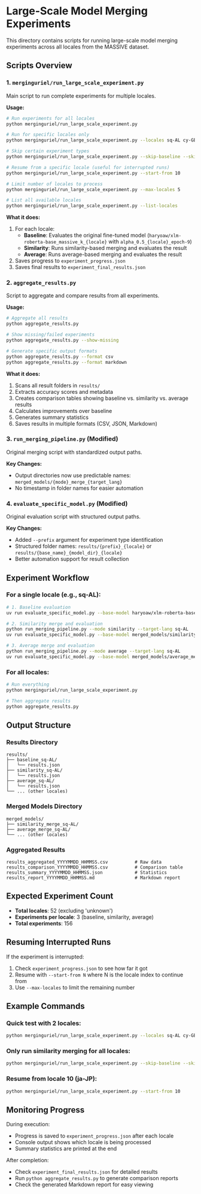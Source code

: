 # Large-Scale Model Merging Experiments

This directory contains scripts for running large-scale model merging experiments across all locales from the MASSIVE dataset.

## Scripts Overview

### 1. `merginguriel/run_large_scale_experiment.py`
Main script to run complete experiments for multiple locales.

**Usage:**
```bash
# Run experiments for all locales
python merginguriel/run_large_scale_experiment.py

# Run for specific locales only
python merginguriel/run_large_scale_experiment.py --locales sq-AL cy-GB ja-JP

# Skip certain experiment types
python merginguriel/run_large_scale_experiment.py --skip-baseline --skip-similarity

# Resume from a specific locale (useful for interrupted runs)
python merginguriel/run_large_scale_experiment.py --start-from 10

# Limit number of locales to process
python merginguriel/run_large_scale_experiment.py --max-locales 5

# List all available locales
python merginguriel/run_large_scale_experiment.py --list-locales
```

**What it does:**
1. For each locale:
   - **Baseline**: Evaluates the original fine-tuned model (`haryoaw/xlm-roberta-base_massive_k_{locale}` with `alpha_0.5_{locale}_epoch-9`)
   - **Similarity**: Runs similarity-based merging and evaluates the result
   - **Average**: Runs average-based merging and evaluates the result
2. Saves progress to `experiment_progress.json`
3. Saves final results to `experiment_final_results.json`

### 2. `aggregate_results.py`
Script to aggregate and compare results from all experiments.

**Usage:**
```bash
# Aggregate all results
python aggregate_results.py

# Show missing/failed experiments
python aggregate_results.py --show-missing

# Generate specific output formats
python aggregate_results.py --format csv
python aggregate_results.py --format markdown
```

**What it does:**
1. Scans all result folders in `results/`
2. Extracts accuracy scores and metadata
3. Creates comparison tables showing baseline vs. similarity vs. average results
4. Calculates improvements over baseline
5. Generates summary statistics
6. Saves results in multiple formats (CSV, JSON, Markdown)

### 3. `run_merging_pipeline.py` (Modified)
Original merging script with standardized output paths.

**Key Changes:**
- Output directories now use predictable names: `merged_models/{mode}_merge_{target_lang}`
- No timestamp in folder names for easier automation

### 4. `evaluate_specific_model.py` (Modified)
Original evaluation script with structured output paths.

**Key Changes:**
- Added `--prefix` argument for experiment type identification
- Structured folder names: `results/{prefix}_{locale}` or `results/{base_name}_{model_dir}_{locale}`
- Better automation support for result collection

## Experiment Workflow

### For a single locale (e.g., sq-AL):
```bash
# 1. Baseline evaluation
uv run evaluate_specific_model.py --base-model haryoaw/xlm-roberta-base_massive_k_sq-AL --model-dir alpha_0.5_sq-AL_epoch-9 --locale sq-AL --prefix baseline

# 2. Similarity merge and evaluation
python run_merging_pipeline.py --mode similarity --target-lang sq-AL
uv run evaluate_specific_model.py --base-model merged_models/similarity_merge_sq-AL --locale sq-AL --prefix similarity

# 3. Average merge and evaluation
python run_merging_pipeline.py --mode average --target-lang sq-AL
uv run evaluate_specific_model.py --base-model merged_models/average_merge_sq-AL --locale sq-AL --prefix average
```

### For all locales:
```bash
# Run everything
python merginguriel/run_large_scale_experiment.py

# Then aggregate results
python aggregate_results.py
```

## Output Structure

### Results Directory
```
results/
├── baseline_sq-AL/
│   └── results.json
├── similarity_sq-AL/
│   └── results.json
├── average_sq-AL/
│   └── results.json
└── ... (other locales)
```

### Merged Models Directory
```
merged_models/
├── similarity_merge_sq-AL/
├── average_merge_sq-AL/
└── ... (other locales)
```

### Aggregated Results
```
results_aggregated_YYYYMMDD_HHMMSS.csv          # Raw data
results_comparison_YYYYMMDD_HHMMSS.csv          # Comparison table
results_summary_YYYYMMDD_HHMMSS.json            # Statistics
results_report_YYYYMMDD_HHMMSS.md               # Markdown report
```

## Expected Experiment Count

- **Total locales**: 52 (excluding 'unknown')
- **Experiments per locale**: 3 (baseline, similarity, average)
- **Total experiments**: 156

## Resuming Interrupted Runs

If the experiment is interrupted:
1. Check `experiment_progress.json` to see how far it got
2. Resume with `--start-from N` where N is the locale index to continue from
3. Use `--max-locales` to limit the remaining number

## Example Commands

### Quick test with 2 locales:
```bash
python merginguriel/run_large_scale_experiment.py --locales sq-AL cy-GB --max-locales 2
```

### Only run similarity merging for all locales:
```bash
python merginguriel/run_large_scale_experiment.py --skip-baseline --skip-average
```

### Resume from locale 10 (ja-JP):
```bash
python merginguriel/run_large_scale_experiment.py --start-from 10
```

## Monitoring Progress

During execution:
- Progress is saved to `experiment_progress.json` after each locale
- Console output shows which locale is being processed
- Summary statistics are printed at the end

After completion:
- Check `experiment_final_results.json` for detailed results
- Run `python aggregate_results.py` to generate comparison reports
- Check the generated Markdown report for easy viewing
